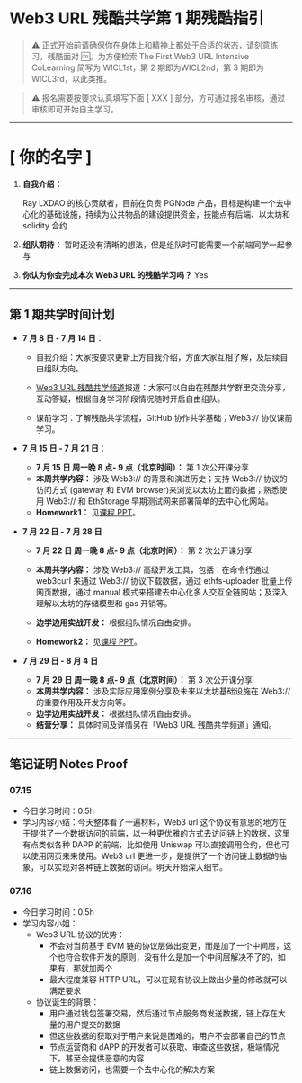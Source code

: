# Web3 URL 残酷共学第 1 期残酷指引

> ⚠️ 正式开始前请确保你在身体上和精神上都处于合适的状态，请刻意练习，残酷面对 🆒。为方便检索 The First Web3 URL Intensive CoLearning 简写为 WICL1st，第 2 期即为WICL2nd，第 3 期即为 WICL3rd，以此类推。

> ⚠️ 报名需要按要求认真填写下面 [ XXX ] 部分，方可通过报名审核，通过审核即可开始自主学习。

---

# [ 你的名字 ]

1. **自我介绍：**

   Ray LXDAO 的核心贡献者，目前在负责 PGNode 产品，目标是构建一个去中心化的基础设施，持续为公共物品的建设提供资金，技能点有后端、以太坊和 solidity 合约

2. **组队期待：**
   暂时还没有清晰的想法，但是组队时可能需要一个前端同学一起参与

3. **你认为你会完成本次 Web3 URL 的残酷学习吗？**
   Yes

---

## 第 1 期共学时间计划

- **7 月 8 日 - 7 月 14 日**：

  - 自我介绍：大家按要求更新上方自我介绍，方面大家互相了解，及后续自由组队方向。

  -  [Web3 URL 残酷共学频道](https://t.me/LXDAO/8748)报道：大家可以自由在残酷共学群里交流分享，互动答疑，根据自身学习阶段情况随时开启自由组队。

  - 课前学习：了解残酷共学流程，GitHub 协作共学基础；Web3:// 协议课前学习。

- **7 月 15 日 - 7 月 21 日**：

  - **7 月 15 日 周一晚 8 点- 9 点（北京时间）：** 第 1 次公开课分享
  - **本周共学内容：** 涉及 Web3://  的背景和演进历史；支持 Web3://  协议的访问方式 (gateway 和 EVM browser)来浏览以太坊上面的数据；熟悉使用 Web3://  和 EthStorage 早期测试网来部署简单的去中心化网站。
  - **Homework1：** 见[课程 PPT](https://docs.google.com/presentation/d/1egJUKJrjC9wjkmOF9sLBkTSwHpd6hl8FXkWehPW7kFk/edit#slide=id.g1754f50a55c_0_11)。

- **7 月 22 日 - 7 月 28 日**
  - **7 月 22 日 周一晚 8 点- 9 点（北京时间）：** 第 2 次公开课分享

  - **本周共学内容：** 涉及 Web3://  高级开发工具，包括：在命令行通过 web3curl 来通过 Web3://  协议下载数据，通过 ethfs-uploader 批量上传网页数据，通过 manual 模式来搭建去中心化多人交互全链网站；及深入理解以太坊的存储模型和 gas 开销等。
  - **边学边用实战开发：** 根据组队情况自由安排。
  - **Homework2：** 见[课程 PPT](https://docs.google.com/presentation/d/1egJUKJrjC9wjkmOF9sLBkTSwHpd6hl8FXkWehPW7kFk/edit#slide=id.g1754f50a55c_0_11)。

- **7 月 29 日 - 8 月 4 日**
  - **7 月 29 日 周一晚 8 点- 9 点（北京时间）：** 第 3 次公开课分享
  - **本周共学内容：** 涉及实际应用案例分享及未来以太坊基础设施在 Web3://  的重要作用及开发方向等。
  - **边学边用实战开发：** 根据组队情况自由安排。
  - **结营分享：** 具体时间及详情另在「Web3 URL 残酷共学频道」通知。

---

## 笔记证明 Notes Proof
<!-- Content_START --> 
### 07.15

- 今日学习时间：0.5h
- 学习内容小结：今天整体看了一遍材料，Web3 url 这个协议有意思的地方在于提供了一个数据访问的前端，以一种更优雅的方式去访问链上的数据，这里有点类似各种 DAPP 的前端，比如使用 Uniswap 可以直接调用合约，但也可以使用网页来来使用。Web3 url 更进一步，是提供了一个访问链上数据的抽象，可以实现对各种链上数据的访问。明天开始深入细节。



### 07.16

- 今日学习时间：0.5h
- 学习内容小姐：
	- Web3 URL 协议的优势：
		- 不会对当前基于 EVM 链的协议层做出变更，而是加了一个中间层，这个也符合软件开发的原则，没有什么是加一个中间层解决不了的，如果有，那就加两个
		- 最大程度兼容 HTTP URL，可以在现有协议上做出少量的修改就可以满足要求
	- 协议诞生的背景：
		- 用户通过钱包签署交易，然后通过节点服务商发送数据，链上存在大量的用户提交的数据
		- 但这些数据的获取对于用户来说是困难的，用户不会部署自己的节点
		- 节点运营商和 dAPP 的开发者可以获取、审查这些数据，极端情况下，甚至会提供恶意的内容
		- 链上数据访问，也需要一个去中心化的解决方案


<!-- Content_END -->

